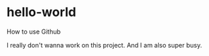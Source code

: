 # hello-world
How to use Github

I really don't wanna work on this project.
And I am also super busy.

